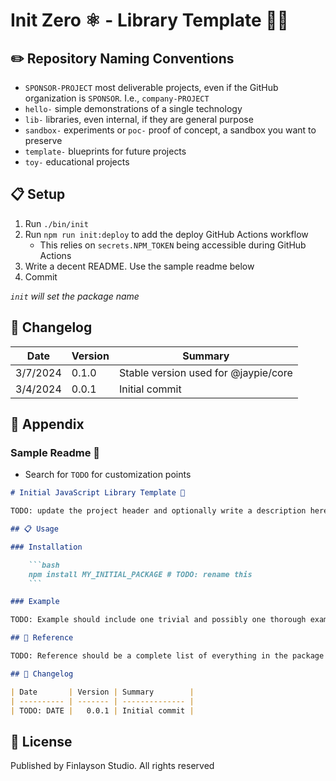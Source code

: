 # Init Zero ⚛️ - Library Template 🏫👥

## ✏️ Repository Naming Conventions

* `SPONSOR-PROJECT` most deliverable projects, even if the GitHub organization is `SPONSOR`. I.e., `company-PROJECT`
* `hello-` simple demonstrations of a single technology
* `lib-` libraries, even internal, if they are general purpose
* `sandbox-` experiments or `poc-` proof of concept, a sandbox you want to preserve
* `template-` blueprints for future projects
* `toy-` educational projects

## 📋 Setup

1. Run `./bin/init`
2. Run `npm run init:deploy` to add the deploy GitHub Actions workflow
    * This relies on `secrets.NPM_TOKEN` being accessible during GitHub Actions
3. Write a decent README. Use the sample readme below
4. Commit

_`init` will set the package name_

## 📝 Changelog

| Date       | Version | Summary        |
| ---------- | ------- | -------------- |
|   3/7/2024 |   0.1.0 | Stable version used for @jaypie/core |
|   3/4/2024 |   0.0.1 | Initial commit |

## 📎 Appendix

### Sample Readme 📄

* Search for `TODO` for customization points

```markdown
# Initial JavaScript Library Template 👥

TODO: update the project header and optionally write a description here

## 📋 Usage

### Installation

    ```bash
    npm install MY_INITIAL_PACKAGE # TODO: rename this
    ```

### Example

TODO: Example should include one trivial and possibly one thorough example of using the library

## 📖 Reference

TODO: Reference should be a complete list of everything in the package

## 📝 Changelog

| Date       | Version | Summary        |
| ---------- | ------- | -------------- |
| TODO: DATE |   0.0.1 | Initial commit |
```

## 📜 License

Published by Finlayson Studio. All rights reserved
